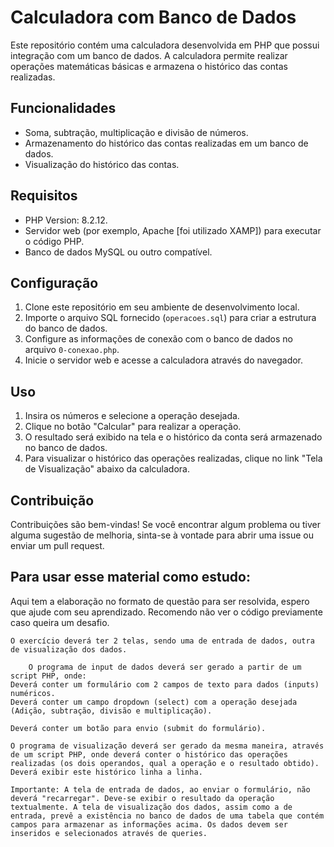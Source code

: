 # Calculadora com Banco de Dados

Este repositório contém uma calculadora desenvolvida em PHP que possui integração com um banco de dados. A calculadora permite realizar operações matemáticas básicas e armazena o histórico das contas realizadas.

## Funcionalidades

- Soma, subtração, multiplicação e divisão de números.
- Armazenamento do histórico das contas realizadas em um banco de dados.
- Visualização do histórico das contas.

## Requisitos

- PHP Version: 8.2.12.
- Servidor web (por exemplo, Apache [foi utilizado XAMP]) para executar o código PHP.
- Banco de dados MySQL ou outro compatível.

## Configuração

1. Clone este repositório em seu ambiente de desenvolvimento local.
2. Importe o arquivo SQL fornecido (`operacoes.sql`) para criar a estrutura do banco de dados.
3. Configure as informações de conexão com o banco de dados no arquivo `0-conexao.php`.
4. Inicie o servidor web e acesse a calculadora através do navegador.

## Uso

1. Insira os números e selecione a operação desejada.
2. Clique no botão "Calcular" para realizar a operação.
3. O resultado será exibido na tela e o histórico da conta será armazenado no banco de dados.
4. Para visualizar o histórico das operações realizadas, clique no link "Tela de Visualização" abaixo da calculadora.

## Contribuição

Contribuições são bem-vindas! Se você encontrar algum problema ou tiver alguma sugestão de melhoria, sinta-se à vontade para abrir uma issue ou enviar um pull request.

## Para usar esse material como estudo:

Aqui tem a elaboração no formato de questão para ser resolvida, espero que ajude com seu aprendizado. Recomendo não ver o código previamente caso queira um desafio.

    
    O exercício deverá ter 2 telas, sendo uma de entrada de dados, outra de visualização dos dados.

        O programa de input de dados deverá ser gerado a partir de um script PHP, onde:
    Deverá conter um formulário com 2 campos de texto para dados (inputs) numéricos.
    Deverá conter um campo dropdown (select) com a operação desejada (Adição, subtração, divisão e multiplicação).

    Deverá conter um botão para envio (submit do formulário).

    O programa de visualização deverá ser gerado da mesma maneira, através de um script PHP, onde deverá conter o histórico das operações realizadas (os dois operandos, qual a operação e o resultado obtido). Deverá exibir este histórico linha a linha.

    Importante: A tela de entrada de dados, ao enviar o formulário, não deverá "recarregar". Deve-se exibir o resultado da operação textualmente. A tela de visualização dos dados, assim como a de entrada, prevê a existência no banco de dados de uma tabela que contém campos para armazenar as informações acima. Os dados devem ser inseridos e selecionados através de queries.
